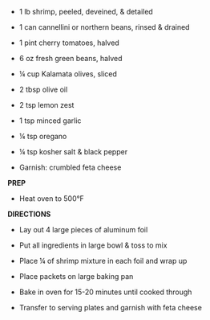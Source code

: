 -   1 lb shrimp, peeled, deveined, & detailed

-   1 can cannellini or northern beans, rinsed & drained

-   1 pint cherry tomatoes, halved

-   6 oz fresh green beans, halved

-   ¼ cup Kalamata olives, sliced

-   2 tbsp olive oil

-   2 tsp lemon zest

-   1 tsp minced garlic

-   ¼ tsp oregano

-   ¼ tsp kosher salt & black pepper

-   Garnish: crumbled feta cheese

**PREP**

-   Heat oven to 500°F

**DIRECTIONS**

-   Lay out 4 large pieces of aluminum foil

-   Put all ingredients in large bowl & toss to mix

-   Place ¼ of shrimp mixture in each foil and wrap up

-   Place packets on large baking pan

-   Bake in oven for 15-20 minutes until cooked through

-   Transfer to serving plates and garnish with feta cheese
